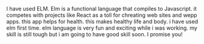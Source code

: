 <!-- elm yourfit -->
I have used ELM.
Elm is a functional language that compiles to Javascript.
it competes with projects like React as a toll for chreating web sites and wepp apps.
this app helps for health. this makes healthy life and body.
i have used elm first time. elm language is very fun and exciting while i was working.
my skill is still tough but i am going to have good skill soon. I promise you!




